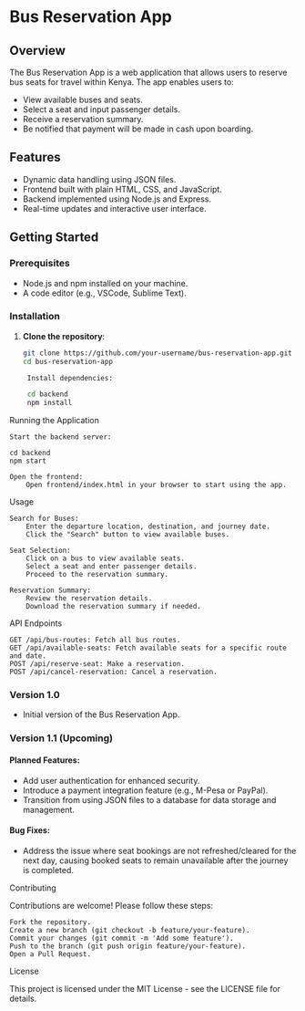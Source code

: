 # Bus Reservation App

## Overview

The Bus Reservation App is a web application that allows users to reserve bus seats for travel within Kenya. The app enables users to:

- View available buses and seats.
- Select a seat and input passenger details.
- Receive a reservation summary.
- Be notified that payment will be made in cash upon boarding.

## Features

- Dynamic data handling using JSON files.
- Frontend built with plain HTML, CSS, and JavaScript.
- Backend implemented using Node.js and Express.
- Real-time updates and interactive user interface.

## Getting Started

### Prerequisites

- Node.js and npm installed on your machine.
- A code editor (e.g., VSCode, Sublime Text).

### Installation

1. **Clone the repository**:
   ```sh
   git clone https://github.com/your-username/bus-reservation-app.git
   cd bus-reservation-app

    Install dependencies:

    cd backend
    npm install

Running the Application

    Start the backend server:

    cd backend
    npm start

    Open the frontend:
        Open frontend/index.html in your browser to start using the app.

Usage

    Search for Buses:
        Enter the departure location, destination, and journey date.
        Click the "Search" button to view available buses.

    Seat Selection:
        Click on a bus to view available seats.
        Select a seat and enter passenger details.
        Proceed to the reservation summary.

    Reservation Summary:
        Review the reservation details.
        Download the reservation summary if needed.

API Endpoints

    GET /api/bus-routes: Fetch all bus routes.
    GET /api/available-seats: Fetch available seats for a specific route and date.
    POST /api/reserve-seat: Make a reservation.
    POST /api/cancel-reservation: Cancel a reservation.

### Version 1.0
- Initial version of the Bus Reservation App.

### Version 1.1 (Upcoming)

#### Planned Features:
- Add user authentication for enhanced security.
- Introduce a payment integration feature (e.g., M-Pesa or PayPal).
- Transition from using JSON files to a database for data storage and management.

#### Bug Fixes:
- Address the issue where seat bookings are not refreshed/cleared for the next day, causing booked seats to remain unavailable after the journey is completed.

Contributing

Contributions are welcome! Please follow these steps:

    Fork the repository.
    Create a new branch (git checkout -b feature/your-feature).
    Commit your changes (git commit -m 'Add some feature').
    Push to the branch (git push origin feature/your-feature).
    Open a Pull Request.

License

This project is licensed under the MIT License - see the LICENSE file for details.
